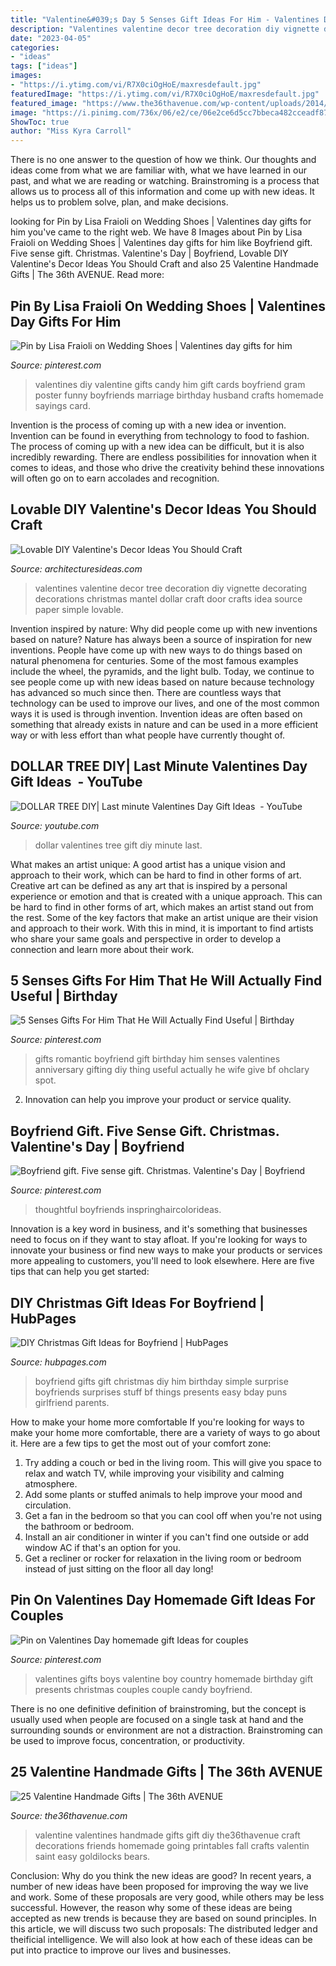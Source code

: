 ```yaml
---
title: "Valentine&#039;s Day 5 Senses Gift Ideas For Him - Valentines Diy Valentine Gifts Candy Him Gift Cards Boyfriend Gram Poster Funny Boyfriends Marriage Birthday Husband Crafts Homemade Sayings Card"
description: "Valentines valentine decor tree decoration diy vignette decorating decorations christmas mantel dollar craft door crafts idea source paper simple lovable"
date: "2023-04-05"
categories:
- "ideas"
tags: ["ideas"]
images:
- "https://i.ytimg.com/vi/R7X0ciOgHoE/maxresdefault.jpg"
featuredImage: "https://i.ytimg.com/vi/R7X0ciOgHoE/maxresdefault.jpg"
featured_image: "https://www.the36thavenue.com/wp-content/uploads/2014/01/Handmade-Valentine-Gift-Ideas.jpg"
image: "https://i.pinimg.com/736x/06/e2/ce/06e2ce6d5cc7bbeca482cceadf872331.jpg"
ShowToc: true
author: "Miss Kyra Carroll"
---
```



There is no one answer to the question of how we think. Our thoughts and ideas come from what we are familiar with, what we have learned in our past, and what we are reading or watching. Brainstroming is a process that allows us to process all of this information and come up with new ideas. It helps us to problem solve, plan, and make decisions.

	

		
looking for Pin by Lisa Fraioli on Wedding Shoes | Valentines day gifts for him you've came to the right web. We have 8 Images about Pin by Lisa Fraioli on Wedding Shoes | Valentines day gifts for him like Boyfriend gift. Five sense gift. Christmas. Valentine&#039;s Day | Boyfriend, Lovable DIY Valentine&#039;s Decor Ideas You Should Craft and also 25 Valentine Handmade Gifts | The 36th AVENUE. Read more:
		
    
## Pin By Lisa Fraioli On Wedding Shoes | Valentines Day Gifts For Him

<img loading=lazy src="https://i.pinimg.com/originals/9f/18/0c/9f180cf9c3bebd3e179483936f2257b4.jpg" onerror="this.onerror=null;this.src='https://tse4.mm.bing.net/th?id=OIP.Rb69jFP-VwclNsmch82bigHaJ6&amp;pid=15.1';" alt="Pin by Lisa Fraioli on Wedding Shoes | Valentines day gifts for him">

_Source: pinterest.com_

>valentines diy valentine gifts candy him gift cards boyfriend gram poster funny boyfriends marriage birthday husband crafts homemade sayings card. 

	

Invention is the process of coming up with a new idea or invention. Invention can be found in everything from technology to food to fashion. The process of coming up with a new idea can be difficult, but it is also incredibly rewarding. There are endless possibilities for innovation when it comes to ideas, and those who drive the creativity behind these innovations will often go on to earn accolades and recognition.

    
## Lovable DIY Valentine&#039;s Decor Ideas You Should Craft

<img loading=lazy src="http://architecturesideas.com/wp-content/uploads/2018/02/valentine-decorations-picture-ideas-diy-valentines-day-door-dollar-tree-uk-vignette.jpg" onerror="this.onerror=null;this.src='https://tse4.mm.bing.net/th?id=OIP.vHg7Thhn-s8eQrK6xtfFBAHaGD&amp;pid=15.1';" alt="Lovable DIY Valentine&#039;s Decor Ideas You Should Craft">

_Source: architecturesideas.com_

>valentines valentine decor tree decoration diy vignette decorating decorations christmas mantel dollar craft door crafts idea source paper simple lovable. 

	

Invention inspired by nature: Why did people come up with new inventions based on nature?
Nature has always been a source of inspiration for new inventions. People have come up with new ways to do things based on natural phenomena for centuries. Some of the most famous examples include the wheel, the pyramids, and the light bulb. Today, we continue to see people come up with new ideas based on nature because technology has advanced so much since then. There are countless ways that technology can be used to improve our lives, and one of the most common ways it is used is through invention. Invention ideas are often based on something that already exists in nature and can be used in a more efficient way or with less effort than what people have currently thought of.

    
## DOLLAR TREE DIY| Last Minute Valentines Day Gift Ideas ️ - YouTube

<img loading=lazy src="https://i.ytimg.com/vi/R7X0ciOgHoE/maxresdefault.jpg" onerror="this.onerror=null;this.src='https://tse4.mm.bing.net/th?id=OIP.p203yZPia-mRVj5lC94cfgHaEK&amp;pid=15.1';" alt="DOLLAR TREE DIY| Last minute Valentines Day Gift Ideas ️ - YouTube">

_Source: youtube.com_

>dollar valentines tree gift diy minute last. 

	

What makes an artist unique: A good artist has a unique vision and approach to their work, which can be hard to find in other forms of art.
Creative art can be defined as any art that is inspired by a personal experience or emotion and that is created with a unique approach. This can be hard to find in other forms of art, which makes an artist stand out from the rest. Some of the key factors that make an artist unique are their vision and approach to their work. With this in mind, it is important to find artists who share your same goals and perspective in order to develop a connection and learn more about their work.

    
## 5 Senses Gifts For Him That He Will Actually Find Useful | Birthday

<img loading=lazy src="https://i.pinimg.com/736x/06/e2/ce/06e2ce6d5cc7bbeca482cceadf872331.jpg" onerror="this.onerror=null;this.src='https://tse3.mm.bing.net/th?id=OIP.Donv0j_j_3lPG-bjysnHKgHaMW&amp;pid=15.1';" alt="5 Senses Gifts For Him That He Will Actually Find Useful | Birthday">

_Source: pinterest.com_

>gifts romantic boyfriend gift birthday him senses valentines anniversary gifting diy thing useful actually he wife give bf ohclary spot. 

	

2. Innovation can help you improve your product or service quality.

    
## Boyfriend Gift. Five Sense Gift. Christmas. Valentine&#039;s Day | Boyfriend

<img loading=lazy src="https://i.pinimg.com/originals/c9/b8/9a/c9b89a4241deed359ced4aa8dc688778.jpg" onerror="this.onerror=null;this.src='https://tse1.mm.bing.net/th?id=OIP.o5DkNRq6NG3LvGsczXAYvAHaJ4&amp;pid=15.1';" alt="Boyfriend gift. Five sense gift. Christmas. Valentine&#039;s Day | Boyfriend">

_Source: pinterest.com_

>thoughtful boyfriends inspringhaircolorideas. 

	

Innovation is a key word in business, and it's something that businesses need to focus on if they want to stay afloat. If you're looking for ways to innovate your business or find new ways to make your products or services more appealing to customers, you'll need to look elsewhere. Here are five tips that can help you get started: 

    
## DIY Christmas Gift Ideas For Boyfriend | HubPages

<img loading=lazy src="https://usercontent2.hubstatic.com/14238647_f520.jpg" onerror="this.onerror=null;this.src='https://tse1.mm.bing.net/th?id=OIP.RGzqi70Wva3U7y7VW2hjwwHaNJ&amp;pid=15.1';" alt="DIY Christmas Gift Ideas for Boyfriend | HubPages">

_Source: hubpages.com_

>boyfriend gifts gift christmas diy him birthday simple surprise boyfriends surprises stuff bf things presents easy bday puns girlfriend parents. 

	

How to make your home more comfortable
If you're looking for ways to make your home more comfortable, there are a variety of ways to go about it. Here are a few tips to get the most out of your comfort zone: 
1. Try adding a couch or bed in the living room. This will give you space to relax and watch TV, while improving your visibility and calming atmosphere. 
2. Add some plants or stuffed animals to help improve your mood and circulation. 
3. Get a fan in the bedroom so that you can cool off when you're not using the bathroom or bedroom. 
4. Install an air conditioner in winter if you can't find one outside or add window AC if that's an option for you. 
5. Get a recliner or rocker for relaxation in the living room or bedroom instead of just sitting on the floor all day long!

    
## Pin On Valentines Day Homemade Gift Ideas For Couples

<img loading=lazy src="https://i.pinimg.com/originals/63/a2/c1/63a2c1c6ec4cc522ef868d5f669d6c89.jpg" onerror="this.onerror=null;this.src='https://tse3.mm.bing.net/th?id=OIP.CSK2ZloGfjQNVGYinJxRWAHaJ6&amp;pid=15.1';" alt="Pin on Valentines Day homemade gift Ideas for couples">

_Source: pinterest.com_

>valentines gifts boys valentine boy country homemade birthday gift presents christmas couples couple candy boyfriend. 

	

There is no one definitive definition of brainstroming, but the concept is usually used when people are focused on a single task at hand and the surrounding sounds or environment are not a distraction. Brainstroming can be used to improve focus, concentration, or productivity.

    
## 25 Valentine Handmade Gifts | The 36th AVENUE

<img loading=lazy src="https://www.the36thavenue.com/wp-content/uploads/2014/01/Handmade-Valentine-Gift-Ideas.jpg" onerror="this.onerror=null;this.src='https://tse3.mm.bing.net/th?id=OIP.xUbTY44KAsZBJ1qVrCkYUQHaSX&amp;pid=15.1';" alt="25 Valentine Handmade Gifts | The 36th AVENUE">

_Source: the36thavenue.com_

>valentine valentines handmade gifts gift diy the36thavenue craft decorations friends homemade going printables fall crafts valentin saint easy goldilocks bears. 

	

Conclusion: Why do you think the new ideas are good?
In recent years, a number of new ideas have been proposed for improving the way we live and work. Some of these proposals are very good, while others may be less successful. However, the reason why some of these ideas are being accepted as new trends is because they are based on sound principles. In this article, we will discuss two such proposals: The distributed ledger and theificial intelligence. We will also look at how each of these ideas can be put into practice to improve our lives and businesses.

